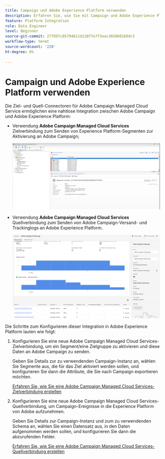 ```yaml
---
title: Campaign und Adobe Experience Platform verwenden
description: Erfahren Sie, wie Sie mit Campaign und Adobe Experience Platform arbeiten.
feature: Platform Integration
role: Data Engineer
level: Beginner
source-git-commit: 27705fc85794611d1207fe7f3eac3010601b0dc5
workflow-type: tm+mt
source-wordcount: '220'
ht-degree: 0%

---
```


# Campaign und Adobe Experience Platform verwenden

Die Ziel- und Quell-Connectoren für Adobe Campaign Managed Cloud Service ermöglichen eine nahtlose Integration zwischen Adobe Campaign und Adobe Experience Platform:

* Verwendung **Adobe Campaign Managed Cloud Services** Zielverbindung zum Senden von Experience Platform-Segmenten zur Aktivierung an Adobe Campaign;

   ![](assets/aep-destination.png)

* Verwendung **Adobe Campaign Managed Cloud Services** Quellverbindung zum Senden von Adobe Campaign-Versand- und Trackinglogs an Adobe Experience Platform.

   ![](assets/aep-logs.png)

Die Schritte zum Konfigurieren dieser Integration in Adobe Experience Platform lauten wie folgt:

1. Konfigurieren Sie eine neue Adobe Campaign Managed Cloud Services-Zielverbindung, um ein Segment/eine Zielgruppe zu aktivieren und diese Daten an Adobe Campaign zu senden.

   Geben Sie Details zur zu verwendenden Campaign-Instanz an, wählen Sie Segmente aus, die für das Ziel aktiviert werden sollen, und konfigurieren Sie dann die Attribute, die Sie nach Campaign exportieren möchten.

   [Erfahren Sie, wie Sie eine Adobe Campaign Managed Cloud Services-Zielverbindung erstellen](https://www.adobe.com/go/destinations-adobe-campaign-managed-cloud-services-en)

1. Konfigurieren Sie eine neue Adobe Campaign Managed Cloud Services-Quellverbindung, um Campaign-Ereignisse in die Experience Platform von Adobe aufzunehmen.

   Geben Sie Details zur Campaign-Instanz und zum zu verwendenden Schema an, wählen Sie einen Datensatz aus, in den Daten aufgenommen werden sollen, und konfigurieren Sie dann die abzurufenden Felder.

   [Erfahren Sie, wie Sie eine Adobe Campaign Managed Cloud Services-Quellverbindung erstellen](https://www.adobe.com/go/sources-campaign-ui-en)

